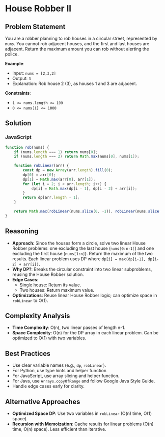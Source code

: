 # House Robber II

## Problem Statement
You are a robber planning to rob houses in a circular street, represented by `nums`. You cannot rob adjacent houses, and the first and last houses are adjacent. Return the maximum amount you can rob without alerting the police.

**Example**:
- Input: `nums = [2,3,2]`
- Output: `3`
- Explanation: Rob house 2 (3), as houses 1 and 3 are adjacent.

**Constraints**:
- `1 <= nums.length <= 100`
- `0 <= nums[i] <= 1000`

## Solution

### JavaScript
```javascript
function rob(nums) {
    if (nums.length === 1) return nums[0];
    if (nums.length === 2) return Math.max(nums[0], nums[1]);
    
    function robLinear(arr) {
        const dp = new Array(arr.length).fill(0);
        dp[0] = arr[0];
        dp[1] = Math.max(arr[0], arr[1]);
        for (let i = 2; i < arr.length; i++) {
            dp[i] = Math.max(dp[i - 1], dp[i - 2] + arr[i]);
        }
        return dp[arr.length - 1];
    }
    
    return Math.max(robLinear(nums.slice(0, -1)), robLinear(nums.slice(1)));
}
```

## Reasoning
- **Approach**: Since the houses form a circle, solve two linear House Robber problems: one excluding the last house (`nums[0:n-1]`) and one excluding the first house (`nums[1:n]`). Return the maximum of the two results. Each linear problem uses DP where `dp[i] = max(dp[i-1], dp[i-2] + arr[i])`.
- **Why DP?**: Breaks the circular constraint into two linear subproblems, reusing the House Robber solution.
- **Edge Cases**:
  - Single house: Return its value.
  - Two houses: Return maximum value.
- **Optimizations**: Reuse linear House Robber logic; can optimize space in `robLinear` to O(1).

## Complexity Analysis
- **Time Complexity**: O(n), two linear passes of length n-1.
- **Space Complexity**: O(n) for the DP array in each linear problem. Can be optimized to O(1) with two variables.

## Best Practices
- Use clear variable names (e.g., `dp`, `robLinear`).
- For Python, use type hints and helper function.
- For JavaScript, use array slicing and helper function.
- For Java, use `Arrays.copyOfRange` and follow Google Java Style Guide.
- Handle edge cases early for clarity.

## Alternative Approaches
- **Optimized Space DP**: Use two variables in `robLinear` (O(n) time, O(1) space).
- **Recursion with Memoization**: Cache results for linear problems (O(n) time, O(n) space). Less efficient than iterative.